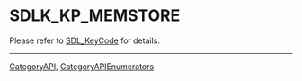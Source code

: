 # SDLK_KP_MEMSTORE

Please refer to [SDL_KeyCode](SDL_KeyCode) for details.

----
[CategoryAPI](CategoryAPI), [CategoryAPIEnumerators](CategoryAPIEnumerators)

